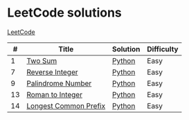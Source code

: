 # LeetCode solutions
[LeetCode](https://leetcode.com/)

| # | Title | Solution | Difficulty |
|---| ----- | -------- | ---------- |
|1|[Two Sum](https://leetcode.com/problems/two-sum/) | [Python](0001_two_sum) |Easy|
|7|[Reverse Integer](https://leetcode.com/problems/reverse-integer/) | [Python](0007_reverse_integer) |Easy|
|9|[Palindrome Number](https://leetcode.com/problems/palindrome-number/) | [Python](0009_palindrome_number) |Easy|
|13|[Roman to Integer](https://leetcode.com/problems/roman-to-integer/) | [Python](0013_roman_to_integer) |Easy|
|14|[Longest Common Prefix](https://leetcode.com/problems/longest-common-prefix/) | [Python](0014_longest_common_prefix) |Easy|

